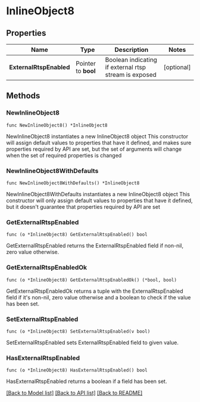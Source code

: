 # InlineObject8

## Properties

Name | Type | Description | Notes
------------ | ------------- | ------------- | -------------
**ExternalRtspEnabled** | Pointer to **bool** | Boolean indicating if external rtsp stream is exposed | [optional] 

## Methods

### NewInlineObject8

`func NewInlineObject8() *InlineObject8`

NewInlineObject8 instantiates a new InlineObject8 object
This constructor will assign default values to properties that have it defined,
and makes sure properties required by API are set, but the set of arguments
will change when the set of required properties is changed

### NewInlineObject8WithDefaults

`func NewInlineObject8WithDefaults() *InlineObject8`

NewInlineObject8WithDefaults instantiates a new InlineObject8 object
This constructor will only assign default values to properties that have it defined,
but it doesn't guarantee that properties required by API are set

### GetExternalRtspEnabled

`func (o *InlineObject8) GetExternalRtspEnabled() bool`

GetExternalRtspEnabled returns the ExternalRtspEnabled field if non-nil, zero value otherwise.

### GetExternalRtspEnabledOk

`func (o *InlineObject8) GetExternalRtspEnabledOk() (*bool, bool)`

GetExternalRtspEnabledOk returns a tuple with the ExternalRtspEnabled field if it's non-nil, zero value otherwise
and a boolean to check if the value has been set.

### SetExternalRtspEnabled

`func (o *InlineObject8) SetExternalRtspEnabled(v bool)`

SetExternalRtspEnabled sets ExternalRtspEnabled field to given value.

### HasExternalRtspEnabled

`func (o *InlineObject8) HasExternalRtspEnabled() bool`

HasExternalRtspEnabled returns a boolean if a field has been set.


[[Back to Model list]](../README.md#documentation-for-models) [[Back to API list]](../README.md#documentation-for-api-endpoints) [[Back to README]](../README.md)


